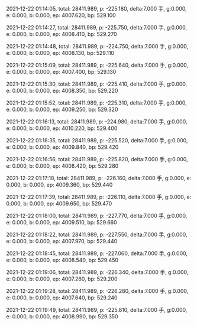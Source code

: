 2021-12-22 01:14:05, total: 28411.989, p: -225.180, delta:7.000 手, g:0.000, e: 0.000, b: 0.000, ep: 4007.620, bp: 529.100

2021-12-22 01:14:27, total: 28411.989, p: -225.750, delta:7.000 手, g:0.000, e: 0.000, b: 0.000, ep: 4008.410, bp: 529.270

2021-12-22 01:14:48, total: 28411.989, p: -224.750, delta:7.000 手, g:0.000, e: 0.000, b: 0.000, ep: 4008.130, bp: 529.110

2021-12-22 01:15:09, total: 28411.989, p: -225.640, delta:7.000 手, g:0.000, e: 0.000, b: 0.000, ep: 4007.400, bp: 529.130

2021-12-22 01:15:30, total: 28411.989, p: -225.410, delta:7.000 手, g:0.000, e: 0.000, b: 0.000, ep: 4008.350, bp: 529.220

2021-12-22 01:15:52, total: 28411.989, p: -225.310, delta:7.000 手, g:0.000, e: 0.000, b: 0.000, ep: 4009.250, bp: 529.320

2021-12-22 01:16:13, total: 28411.989, p: -224.980, delta:7.000 手, g:0.000, e: 0.000, b: 0.000, ep: 4010.220, bp: 529.400

2021-12-22 01:16:35, total: 28411.989, p: -225.520, delta:7.000 手, g:0.000, e: 0.000, b: 0.000, ep: 4009.840, bp: 529.420

2021-12-22 01:16:56, total: 28411.989, p: -225.820, delta:7.000 手, g:0.000, e: 0.000, b: 0.000, ep: 4008.420, bp: 529.280

2021-12-22 01:17:18, total: 28411.989, p: -226.160, delta:7.000 手, g:0.000, e: 0.000, b: 0.000, ep: 4009.360, bp: 529.440

2021-12-22 01:17:39, total: 28411.989, p: -226.110, delta:7.000 手, g:0.000, e: 0.000, b: 0.000, ep: 4009.650, bp: 529.470

2021-12-22 01:18:00, total: 28411.989, p: -227.770, delta:7.000 手, g:0.000, e: 0.000, b: 0.000, ep: 4009.510, bp: 529.660

2021-12-22 01:18:22, total: 28411.989, p: -227.550, delta:7.000 手, g:0.000, e: 0.000, b: 0.000, ep: 4007.970, bp: 529.440

2021-12-22 01:18:45, total: 28411.989, p: -227.060, delta:7.000 手, g:0.000, e: 0.000, b: 0.000, ep: 4008.540, bp: 529.450

2021-12-22 01:19:06, total: 28411.989, p: -226.340, delta:7.000 手, g:0.000, e: 0.000, b: 0.000, ep: 4007.260, bp: 529.200

2021-12-22 01:19:28, total: 28411.989, p: -226.280, delta:7.000 手, g:0.000, e: 0.000, b: 0.000, ep: 4007.640, bp: 529.240

2021-12-22 01:19:49, total: 28411.989, p: -225.810, delta:7.000 手, g:0.000, e: 0.000, b: 0.000, ep: 4008.990, bp: 529.350